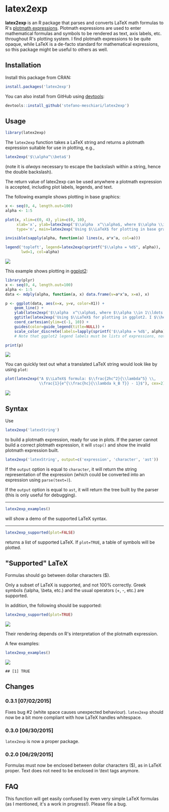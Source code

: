 latex2exp
=========

**latex2exp** is an R package that parses and converts LaTeX math formulas to R's [plotmath expressions](http://stat.ethz.ch/R-manual/R-patched/library/grDevices/html/plotmath.html). Plotmath expressions are used to enter mathematical formulas and symbols to be rendered as text, axis labels, etc. throughout R's plotting system. I find plotmath expressions to be quite opaque, while LaTeX is a de-facto standard for mathematical expressions, so this package might be useful to others as well.

Installation
------------

Install this package from CRAN:

``` r
install.packages('latex2exp')
```

You can also install from GitHub using [devtools](http://cran.r-project.org/web/packages/devtools/index.html):

``` r
devtools::install_github('stefano-meschiari/latex2exp')
```

Usage
-----

``` r
library(latex2exp)
```

The `latex2exp` function takes a LaTeX string and returns a plotmath expression suitable for use in plotting, e.g.,

``` r
latex2exp('$\\alpha^\\beta$')
```

(note it is *always* necessary to escape the backslash within a string, hence the double backslash).

The return value of latex2exp can be used anywhere a plotmath expression is accepted, including plot labels, legends, and text.

The following example shows plotting in base graphics:

``` r
x <- seq(0, 4, length.out=100)
alpha <- 1:5

plot(x, xlim=c(0, 4), ylim=c(0, 10), 
     xlab='x', ylab=latex2exp('$\\alpha  x^\\alpha$, where $\\alpha \\in 1\\ldots 5$'), 
     type='n', main=latex2exp('Using $\\LaTeX$ for plotting in base graphics!'))

invisible(sapply(alpha, function(a) lines(x, a*x^a, col=a)))

legend('topleft', legend=latex2exp(sprintf("$\\alpha = %d$", alpha)), 
       lwd=1, col=alpha)
```

![](README_files/figure-markdown_github/unnamed-chunk-5-1.png)

This example shows plotting in [ggplot2](http://ggplot2.org):

``` r
library(plyr)
x <- seq(0, 4, length.out=100)
alpha <- 1:5
data <- mdply(alpha, function(a, x) data.frame(v=a*x^a, x=x), x)

p <- ggplot(data, aes(x=x, y=v, color=X1)) +
    geom_line() + 
    ylab(latex2exp('$\\alpha  x^\\alpha$, where $\\alpha \\in 1\\ldots 5$')) +
    ggtitle(latex2exp('Using $\\LaTeX$ for plotting in ggplot2. I $\\heartsuit$ ggplot!')) +
    coord_cartesian(ylim=c(-1, 10)) +
    guides(color=guide_legend(title=NULL)) +
    scale_color_discrete(labels=lapply(sprintf('$\\alpha = %d$', alpha), latex2exp)) 
    # Note that ggplot2 legend labels must be lists of expressions, not vectors of expressions

print(p)
```

![](README_files/figure-markdown_github/unnamed-chunk-6-1.png)

You can quickly test out what a translated LaTeX string would look like by using `plot`:

``` r
plot(latex2exp("A $\\LaTeX$ formula: $\\frac{2hc^2}{\\lambda^5} \\, 
               \\frac{1}{e^{\\frac{hc}{\\lambda k_B T}} - 1}$"), cex=2)
```

![](README_files/figure-markdown_github/unnamed-chunk-7-1.png)

Syntax
------

Use

``` r
latex2exp('latexString')
```

to build a plotmath expression, ready for use in plots. If the parser cannot build a correct plotmath expression, it will `stop()` and show the invalid plotmath expression built.

``` r
latex2exp('latexString', output=c('expression', 'character', 'ast'))
```

If the `output` option is equal to `character`, it will return the string representation of the expression (which could be converted into an expression using `parse(text=)`).

If the `output` option is equal to `ast`, it will return the tree built by the parser (this is only useful for debugging).

------------------------------------------------------------------------

``` r
latex2exp_examples()
```

will show a demo of the supported LaTeX syntax.

------------------------------------------------------------------------

``` r
latex2exp_supported(plot=FALSE)
```

returns a list of supported LaTeX. If `plot=TRUE`, a table of symbols will be plotted.

"Supported" LaTeX
-----------------

Formulas should go between dollar characters ($).

Only a subset of LaTeX is supported, and not 100% correctly. Greek symbols (\\alpha, \\beta, etc.) and the usual operators (+, -, etc.) are supported.

In addition, the following should be supported:

``` r
latex2exp_supported(plot=TRUE)
```

![](README_files/figure-markdown_github/unnamed-chunk-12-1.png)

Their rendering depends on R's interpretation of the plotmath expression.

A few examples:

``` r
latex2exp_examples()
```

![](README_files/figure-markdown_github/unnamed-chunk-13-1.png)

    ## [1] TRUE

Changes
-------

### 0.3.1 [07/02/2015]

Fixes bug \#2 (white space causes unexpected behaviour). `latex2exp` should now be a bit more compliant with how LaTeX handles whitespace.

### 0.3.0 [06/30/2015]

`latex2exp` is now a proper package.

### 0.2.0 [06/29/2015]

Formulas must now be enclosed between dollar characters ($), as in LaTeX proper. Text does not need to be enclosed in \\text tags anymore.

FAQ
---

This function will get easily confused by even very simple LaTeX formulas (as I mentioned, it's a work in progress!). Please file a bug.
